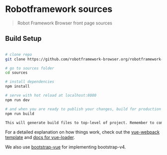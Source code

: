 # Robotframework sources

> Robot Framework Browser front page sources

## Build Setup

``` bash

# clone repo
git clone https://github.com/robotframework-browser.org/robotframework-browser.org.git

# go to sources folder
cd sources

# install dependencies
npm install

# serve with hot reload at localhost:8080
npm run dev

# and when you are ready to publish your changes, build for production with minification
npm run build

This will generate build files to top-level of project. Remember to commit these too.
```

For a detailed explanation on how things work, check out the [vue-webpack template](http://vuejs-templates.github.io/webpack/) and [docs for vue-loader](http://vuejs.github.io/vue-loader).

We also use [bootstrap-vue](https://bootstrap-vue.js.org/docs) for implementing bootstrap-v4.
